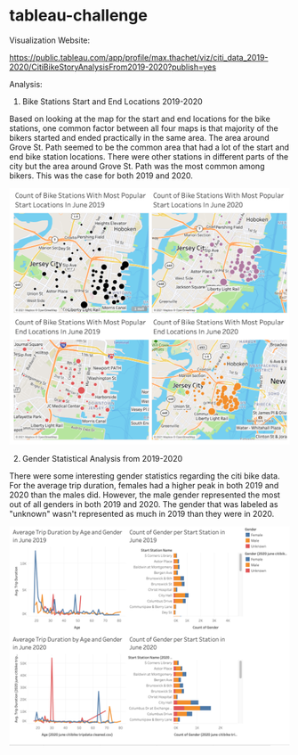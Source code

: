 # tableau-challenge


Visualization Website: 

https://public.tableau.com/app/profile/max.thachet/viz/citi_data_2019-2020/CitiBikeStoryAnalysisFrom2019-2020?publish=yes



Analysis: 

1. Bike Stations Start and End Locations 2019-2020

Based on looking at the map for the start and end locations for the bike stations, one common factor between all four maps is that majority of the bikers started and ended practically in the same area. The area around Grove St. Path seemed to be the common area that had a lot of the start and end bike station locations. There were other stations in different parts of the city but the area around Grove St. Path was the most common among bikers. This was the case for both 2019 and 2020. 



<img src= "Images/Screen Shot 2021-12-09 at 12.23.06 PM.png">




2. Gender Statistical Analysis from 2019-2020


There were some interesting gender statistics regarding the citi bike data. For the average trip duration, females had a higher peak in both 2019 and 2020 than the males did. However, the male gender represented the most out of all genders in both 2019 and 2020. The gender that was labeled as "unknown" wasn't represented as much in 2019 than they were in 2020. 



<img src= "Images/Screen Shot 2021-12-09 at 12.37.45 PM.png">






